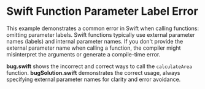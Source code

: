 # Swift Function Parameter Label Error

This example demonstrates a common error in Swift when calling functions: omitting parameter labels.  Swift functions typically use external parameter names (labels) and internal parameter names.  If you don't provide the external parameter name when calling a function, the compiler might misinterpret the arguments or generate a compile-time error.

**bug.swift** shows the incorrect and correct ways to call the `calculateArea` function.
**bugSolution.swift** demonstrates the correct usage, always specifying external parameter names for clarity and error avoidance.